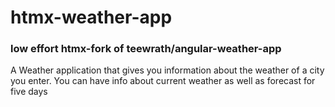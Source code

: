 # htmx-weather-app
### low effort htmx-fork of teewrath/angular-weather-app
A Weather application that gives you information about the weather of a city you enter. You can have info about current weather as well as forecast for five days

